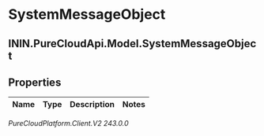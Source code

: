 # SystemMessageObject

## ININ.PureCloudApi.Model.SystemMessageObject

## Properties

|Name | Type | Description | Notes|
|------------ | ------------- | ------------- | -------------|



_PureCloudPlatform.Client.V2 243.0.0_
